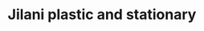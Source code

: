 ---
title: "Jilani plastic and stationary"
url: /karachi/jilani-plastic-and-stationary/
shop: shop
---